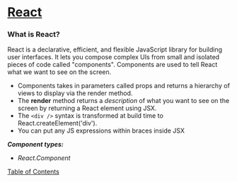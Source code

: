 # [React](https://reactjs.org/tutorial/tutorial.html)

### What is React?

React is a declarative, efficient, and flexible JavaScript library for building user interfaces. It lets you compose complex UIs from small and isolated pieces of code called "components".
Components are used to tell React what we want to see on the screen.

- Components takes in parameters called props and returns a hierarchy of views to display via the render method.
- The **render** method returns a _description_ of what you want to see on the screen by returning a React element using JSX.
- The `<div />` syntax is transformed at build time to React.createElement('div').
- You can put any JS expressions within braces inside JSX

**_Component types:_**

- _React.Component_

[Table of Contents](../README.md)
